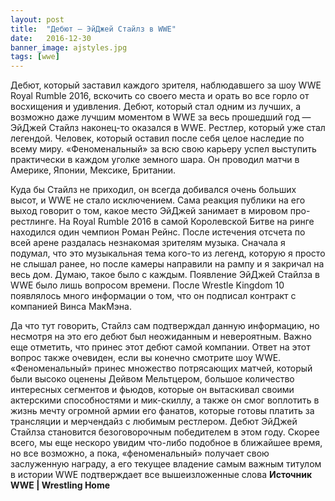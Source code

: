 ```yaml
---
layout: post
title:  "Дебют — ЭйДжей Стайлз в WWE"
date:   2016-12-30
banner_image: ajstyles.jpg
tags: [wwe]
---
```


Дебют, который заставил каждого зрителя, наблюдавшего за шоу WWE Royal Rumble 2016, вскочить со своего места и орать во все горло от восхищения и удивления. Дебют, который стал одним из лучших, а возможно даже лучшим моментом в WWE за весь прошедший год — ЭйДжей Стайлз наконец-то оказался в WWE. Рестлер, который уже стал легендой. Человек, который оставил после себя целое наследие по всему миру. «Феноменальный» за всю свою карьеру успел выступить практически в каждом уголке земного шара. Он проводил матчи в Америке, Японии, Мексике, Британии. 

<!--more-->

Куда бы Стайлз не приходил, он всегда добивался очень больших высот, и WWE не стало исключением. Сама реакция публики на его выход говорит о том, какое место ЭйДжей занимает в мировом про-рестлинге. На Royal Rumble 2016 в самой Королевской Битве на ринге находился один чемпион Роман Рейнс. После истечения отсчета по всей арене раздалась незнакомая зрителям музыка. Сначала я подумал, что это музыкальная тема кого-то из легенд, которую я просто не слышал ранее, но после камеры направили на рампу и я закричал на весь дом. Думаю, такое было с каждым. Появление ЭйДжей Стайлза в WWE было лишь вопросом времени. После Wrestle Kingdom 10 появлялось много информации о том, что он подписал контракт с компанией Винса МакМэна. 

Да что тут говорить, Стайлз сам подтверждал данную информацию, но несмотря на это его дебют был неожиданным и невероятным. Важно еще отметить, что принес этот дебют самой компании. Ответ на этот вопрос также очевиден, если вы конечно смотрите шоу WWE. «Феноменальный» принес множество потрясающих матчей, который были высоко оценены Дейвом Мельтцером, большое количество интересных сегментов и фьюдов, которые он вытаскивал своими актерскими способностями и мик-скиллу, а также он смог воплотить в жизнь мечту огромной армии его фанатов, которые готовы платить за трансляции и мерчендайз с любимым рестлером. Дебют ЭйДжей Стайлза становится безоговорочным победителем в этом году. Скорее всего, мы еще нескоро увидим что-либо подобное в ближайшее время, но все возможно, а пока, «феноменальный» получает свою заслуженную награду, а его текущее владение самым важным титулом в истории WWE подтверждает все вышеизложенные слова
<b>Источник WWE | Wrestling Home</b>

